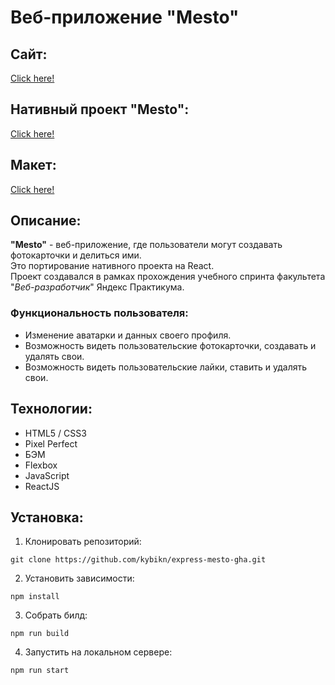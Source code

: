 # Веб-приложение "Mesto"
## Сайт:
[Click here!](https://kybikn.github.io/mesto-react/)

## Нативный проект "Mesto":
[Click here!](https://kybikn.github.io/mesto/)

## Макет: 
[Click here!](https://www.figma.com/file/5H3gsn5lIGPwzBPby9jAOo/JavaScript.-Sprint-12?node-id=0%3A1&mode=dev)

## Описание:
**"Mesto"** - веб-приложение, где пользователи могут создавать фотокарточки и делиться ими.<br>
Это портирование нативного проекта на React.<br>
Проект создавался в рамках прохождения учебного спринта факультета "*Веб-разработчик*" Яндекс Практикума.<br>
 ### Функциональность пользователя:
  - Изменение аватарки и данных своего профиля.
  - Возможность видеть пользовательские фотокарточки, создавать и удалять свои.
  - Возможность видеть пользовательские лайки, ставить и удалять свои.

## Технологии:
- HTML5 / CSS3
- Pixel Perfect
- БЭМ
- Flexbox
- JavaScript
- ReactJS

## Установка:
1. Клонировать репозиторий:

````
git clone https://github.com/kybikn/express-mesto-gha.git
````

2. Установить зависимости:

````
npm install
````
    
3. Собрать билд:

````
npm run build
````
    
4. Запустить на локальном сервере:

````
npm run start
````
